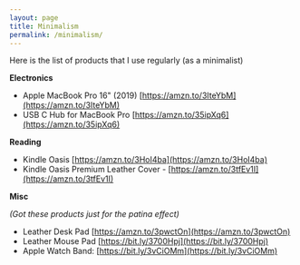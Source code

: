 ```yaml
---
layout: page
title: Minimalism
permalink: /minimalism/
---
```


Here is the list of products that I use regularly (as a minimalist)

**Electronics**
* Apple MacBook Pro 16" (2019) [https://amzn.to/3IteYbM](https://amzn.to/3IteYbM)
* USB C Hub for MacBook Pro [https://amzn.to/35ipXq6](https://amzn.to/35ipXq6)

**Reading**
* Kindle Oasis [https://amzn.to/3HoI4ba](https://amzn.to/3HoI4ba)
* Kindle Oasis Premium Leather Cover - [https://amzn.to/3tfEv1I](https://amzn.to/3tfEv1I)

**Misc**

*(Got these products just for the patina effect)*
* Leather Desk Pad [https://amzn.to/3pwctOn](https://amzn.to/3pwctOn)
* Leather Mouse Pad [https://bit.ly/3700Hpj](https://bit.ly/3700Hpj)
* Apple Watch Band: [https://bit.ly/3vCiOMm](https://bit.ly/3vCiOMm)